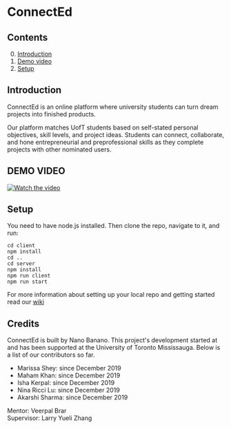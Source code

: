 # ConnectEd

## Contents

0. [Introduction](#introduction)
2. [Demo video](#demo-video)
1. [Setup](#setup)

## Introduction

ConnectEd is an online platform where university students can turn dream projects into finished products. 

Our platform matches UofT students based on self-stated personal objectives, skill levels, and project ideas. Students can connect, collaborate, and hone entrepreneurial and preprofessional skills as they complete projects with other nominated users. 

## DEMO VIDEO
[![Watch the video](https://miro.medium.com/max/1400/1*1Xe5rF_sEB6DyM8pEe58zg.png)](https://youtu.be/NGpKQLZozqk)

## Setup
You need to have node.js installed. Then clone the repo, navigate to it, and run: 
```
cd client
npm install
cd ..
cd server
npm install
npm run client
npm run start
```
For more information about setting up your local repo and getting started read our [wiki](https://github.com/itsninaricci29/CONNECTeD/wiki)
## Credits

ConnectEd is built by Nano Banano. This project's development started at and has been supported at the University of Toronto Mississauga. Below is a list of our contributors so far. 

* Marissa Shey: since December 2019
* Maham Khan: since December 2019
* Isha Kerpal: since December 2019
* Nina Ricci Lu: since December 2019
* Akarshi Sharma: since December 2019

Mentor: Veerpal Brar <br/>
Supervisor: Larry Yueli Zhang 
